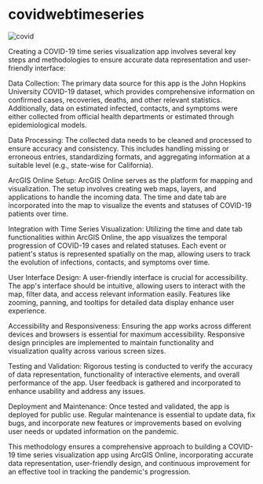 
# covidwebtimeseries

![covid](https://github.com/mhwahla/covidwebtimeseries/assets/51794945/9d694db6-af95-4f25-8e27-a310caa0e8c2)

Creating a COVID-19 time series visualization app involves several key steps and methodologies to ensure accurate data representation and user-friendly interface:

Data Collection: The primary data source for this app is the John Hopkins University COVID-19 dataset, which provides comprehensive information on confirmed cases, recoveries, deaths, and other relevant statistics. Additionally, data on estimated infected, contacts, and symptoms were either collected from official health departments or estimated through epidemiological models.

Data Processing: The collected data needs to be cleaned and processed to ensure accuracy and consistency. This includes handling missing or erroneous entries, standardizing formats, and aggregating information at a suitable level (e.g., state-wise for California).

ArcGIS Online Setup: ArcGIS Online serves as the platform for mapping and visualization. The setup involves creating web maps, layers, and applications to handle the incoming data. The time and date tab are incorporated into the map to visualize the events and statuses of COVID-19 patients over time.

Integration with Time Series Visualization: Utilizing the time and date tab functionalities within ArcGIS Online, the app visualizes the temporal progression of COVID-19 cases and related statuses. Each event or patient's status is represented spatially on the map, allowing users to track the evolution of infections, contacts, and symptoms over time.

User Interface Design: A user-friendly interface is crucial for accessibility. The app's interface should be intuitive, allowing users to interact with the map, filter data, and access relevant information easily. Features like zooming, panning, and tooltips for detailed data display enhance user experience.

Accessibility and Responsiveness: Ensuring the app works across different devices and browsers is essential for maximum accessibility. Responsive design principles are implemented to maintain functionality and visualization quality across various screen sizes.

Testing and Validation: Rigorous testing is conducted to verify the accuracy of data representation, functionality of interactive elements, and overall performance of the app. User feedback is gathered and incorporated to enhance usability and address any issues.

Deployment and Maintenance: Once tested and validated, the app is deployed for public use. Regular maintenance is essential to update data, fix bugs, and incorporate new features or improvements based on evolving user needs or updated information on the pandemic.

This methodology ensures a comprehensive approach to building a COVID-19 time series visualization app using ArcGIS Online, incorporating accurate data representation, user-friendly design, and continuous improvement for an effective tool in tracking the pandemic's progression.




